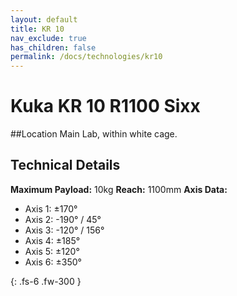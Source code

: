 ```yaml
---
layout: default
title: KR 10
nav_exclude: true
has_children: false
permalink: /docs/technologies/kr10
---
```


# Kuka KR 10 R1100 Sixx
##Location
Main Lab, within white cage.

## Technical Details
**Maximum Payload:** 10kg
**Reach:** 1100mm
**Axis Data:**
* Axis 1: &plusmn;170&deg;
* Axis 2: -190&deg; / 45&deg;
* Axis 3: -120&deg; / 156&deg;
* Axis 4: &plusmn;185&deg;
* Axis 5: &plusmn;120&deg;
* Axis 6: &plusmn;350&deg;

{: .fs-6 .fw-300 }
